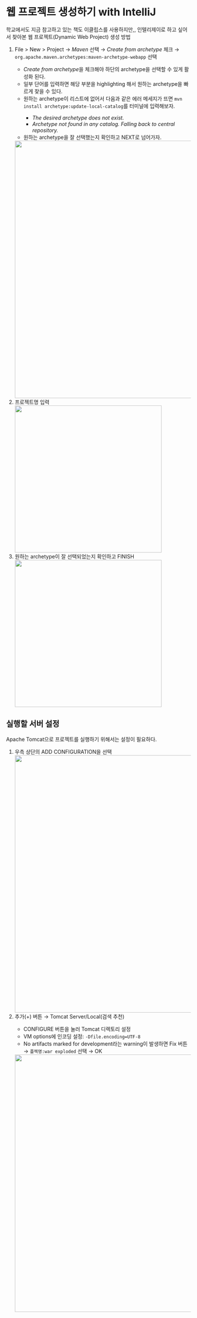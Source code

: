 # 웹 프로젝트 생성하기 with IntelliJ
학교에서도 지금 참고하고 있는 책도 이클립스를 사용하지만,, 인텔리제이로 하고 싶어서 찾아본 웹 프로젝트(Dynamic Web Project) 생성 방법

<ol>
  <li>File > New > Project → <i>Maven</i> 선택 → <i>Create from archetype</i> 체크 → <code>org.apache.maven.archetypes:maven-archetype-webapp</code> 선택</li>
  <ul>
    <li><i>Create from archetype</i>을 체크해야 하단의 archetype을 선택할 수 있게 활성화 된다.</li>
    <li>일부 단어를 입력하면 해당 부분을 highlighting 해서 원하는 archetype을 빠르게 찾을 수 있다.</li>
    <li>원하는 archetype이 리스트에 없어서 다음과 같은 에러 메세지가 뜨면 <code>mvn install archetype:update-local-catalog</code>를 터미널에 입력해보자.</li>
    <ul>
      <li><i>The desired archetype does not exist.</i></li>
      <li><i>Archetype not found in any catalog. Falling back to central repository.</i></li>
    </ul>
    <li>원하는 archetype을 잘 선택했는지 확인하고 NEXT로 넘어가자.</li>
  </ul>
  <img src="https://user-images.githubusercontent.com/51183274/135286454-8e8cc9ba-d2e4-4fdd-b24a-152830d00bde.png" width=700>

  <li>프로젝트명 입력</li>
  <img src="https://user-images.githubusercontent.com/51183274/135291025-1cb84f4c-8845-47f7-ae91-f04064673301.png" width=400>
  
  <li>원하는 archetype이 잘 선택되었는지 확인하고 FINISH</li>
  <img src="https://user-images.githubusercontent.com/51183274/135291776-6c2929b2-5557-4aec-aa48-9e0958de3016.png" width=400>
</ol>


## 실행할 서버 설정
Apache Tomcat으로 프로젝트를 실행하기 위해서는 설정이 필요하다.
<ol>
  <li>우측 상단의 ADD CONFIGURATION을 선택</li>
  <img src="https://user-images.githubusercontent.com/51183274/135293251-df6e91dd-dd54-49fc-b86f-c5f2ab17ca02.png" width=700>
  <li>추가(+) 버튼 → Tomcat Server/Local(검색 추천)</li>
  <ul>
    <li>CONFIGURE 버튼을 눌러 Tomcat 디렉토리 설정</li>
    <li>VM options에 인코딩 설정: <code>-Dfile.encoding=UTF-8</code></li>
    <li>No artifacts marked for development라는 warning이 발생하면 Fix 버튼 → <code>플젝명:war exploded</code> 선택 → OK</li>
  </ul>
  <img src="https://user-images.githubusercontent.com/51183274/135294433-d0749615-ea51-47f8-9d10-f0e4bba9280d.png" width=700>
</ol>
